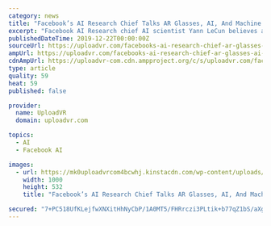 ```yaml
---
category: news
title: "Facebook’s AI Research Chief Talks AR Glasses, AI, And Machine Learning"
excerpt: "Facebook AI Research chief AI scientist Yann LeCun believes augmented reality glasses are an ideal challenge for machine learning (ML) practitioners — a “killer app” — because they involve a confluence of unsolved problems. Perfect AR glasses will ..."
publishedDateTime: 2019-12-22T00:00:00Z
sourceUrl: https://uploadvr.com/facebooks-ai-research-chief-ar-glasses-ai-machine-learning/
ampUrl: https://uploadvr.com/facebooks-ai-research-chief-ar-glasses-ai-machine-learning/?amp
cdnAmpUrl: https://uploadvr-com.cdn.ampproject.org/c/s/uploadvr.com/facebooks-ai-research-chief-ar-glasses-ai-machine-learning/?amp
type: article
quality: 59
heat: 59
published: false

provider:
  name: UploadVR
  domain: uploadvr.com

topics:
  - AI
  - Facebook AI

images:
  - url: https://mk0uploadvrcom4bcwhj.kinstacdn.com/wp-content/uploads/2019/12/facebook-zuckerberg-ar-glasses-on-stage-screenshot-livestream.jpg
    width: 1000
    height: 532
    title: "Facebook’s AI Research Chief Talks AR Glasses, AI, And Machine Learning"

secured: "7+PC518UfKLejfwXNXitHhNyCbP/1A0MT5/FHRrczi3PLtik+b77qZ1bS/aXgGmQLQhUoUvghNYTGYuG2WhquKtO0SmQ0IzLif99sHKuN56K92k4KNYkvHV4jmC7gMSdQZvcyfl80+oI/6px6zHc2ytFjlRGD3ZlHE0epht8aPMvKcbFHZ6A+iE/jfuaipomseCEK6WygwfmA9NIWTIrf6PNaLfRz+sghV5lgsfIGnfGkrpnKK+s6A4T4IhDtyxuS6u5JiIq3NrBzIcO9iKltE4RZSWLeVfkjiW4SO10c/U=;RbpZjR/eHcZIQ1LTR6wtkg=="
---
```



